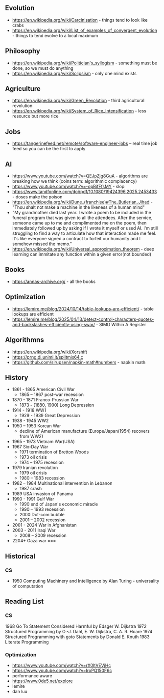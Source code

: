 ## Evolution
- https://en.wikipedia.org/wiki/Carcinisation - things tend to look like crabs
- https://en.wikipedia.org/wiki/List_of_examples_of_convergent_evolution - things to tend evolve to a local maximum

## Philosophy
- https://en.wikipedia.org/wiki/Politician's_syllogism - something must be done, so we must do anything
- https://en.wikipedia.org/wiki/Solipsism - only one mind exists

## Agriculture
- https://en.wikipedia.org/wiki/Green_Revolution - third agricultural revolution
- https://en.wikipedia.org/wiki/System_of_Rice_Intensification - less resource but more rice

## Jobs
- https://tangerinefeed.net/remote/software-engineer-jobs – real time job feed so you can be the first to apply

## AI
- https://www.youtube.com/watch?v=QEJpZjg8GuA - algorithms are breaking how we think (coins term: algorithmic complacency)
- https://www.youtube.com/watch?v=-opBifFfsMY - slop
- https://www.tandfonline.com/doi/pdf/10.1080/19424396.2025.2453433 - doses make the poison
- https://en.wikipedia.org/wiki/Dune_(franchise)#The_Butlerian_Jihad - "Thou shalt not make a machine in the likeness of a human mind"
- "My grandmother died last year. I wrote a poem to be included in the funeral program that was given to all the attendees. After the service, someone came up to me and complimented me on the poem, then immediately followed up by asking if I wrote it myself or used AI. I'm still struggling to find a way to articulate how that interaction made me feel. It's like everyone signed a contract to forfeit our humanity and I somehow missed the memo."
- https://en.wikipedia.org/wiki/Universal_approximation_theorem - deep learning can immitate any function within a given error(not bounded)

## Books
- https://annas-archive.org/ - all the books

## Optimization
- https://lemire.me/blog/2024/10/14/table-lookups-are-efficient/ - table lookups are efficient
- https://lemire.me/blog/2025/04/13/detect-control-characters-quotes-and-backslashes-efficiently-using-swar/ - SIMD Within A Register

## Algorithmns
- https://en.wikipedia.org/wiki/Xorshift
- https://prng.di.unimi.it/splitmix64.c
- https://github.com/sirupsen/napkin-math#numbers - napkin math

## History
- 1861 - 1865 American Civil War
  - 1865 – 1867 post-war recession
- 1870 - 1871 Franco-Prussian War
  - 1873 - (1880, 1900) Long Depression
- 1914 - 1918 WW1
  - 1929 - 1939 Great Depression
- 1938 - 1945 WW2
- 1950 – 1953 Korean War
  - decline of American manufacture (Europe/Japan(1954) recovers from WW2)
- 1965 - 1973 Vietnam War(USA)
- 1967 Six-Day War
  - 1971 termination of Bretton Woods
  - 1973 oil crisis
  - 1974 – 1975 recession
- 1979 Iranian revolution
  - 1979 oil crisis
  - 1980 – 1983 recession
- 1982 – 1984 Multinational intervention in Lebanon
  - 1987 crash
- 1989 USA invasion of Panama
- 1990 - 1991 Gulf War
  - 1990 end of Japan's economic miracle
  - 1990 – 1993 recession
  - 2000 Dot-com bubble
  - 2001 – 2002 recession
- 2001 - 2024 War in Afghanistan
- 2003 - 2011 Iraqi War
  - 2008 – 2009 recession
- 2204+ Gaza war
===

## Historical
### CS
- 1950 Computing Machinery and Intelligence by Alan Turing - universality of computation

## Reading List
### CS
1968 Go To Statement Considered Harmful by Edsger W. Dijkstra
1972 Structured Programming by O.-J. Dahl, E. W. Dijkstra, C. A. R. Hoare
1974 Structured Programming with goto Statements by Donald E. Knuth
1983 Literate Programming

### Optimization
- https://www.youtube.com/watch?v=rX0ItVEVjHc
- https://www.youtube.com/watch?v=IroPQ150F6c
- performance aware
- https://www.0de5.net/explore
- lemire
- dan luu
